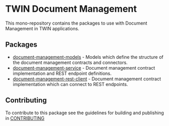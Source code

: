 # TWIN Document Management

This mono-repository contains the packages to use with Document Management in TWIN applications.

## Packages

- [document-management-models](packages/document-management-models/README.md) - Models which define the structure of the document management contracts and connectors.
- [document-management-service](packages/document-management-service/README.md) - Document management contract implementation and REST endpoint definitions.
- [document-management-rest-client](packages/document-management-rest-client/README.md) - Document management contract implementation which can connect to REST endpoints.

## Contributing

To contribute to this package see the guidelines for building and publishing in [CONTRIBUTING](./CONTRIBUTING.md)
